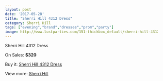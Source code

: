 ```yaml
---
layout: post
date: '2017-05-28'
title: "Sherri Hill 4312 Dress"
category: Sherri Hill
tags: ["evening","brand","dresses","prom","party"]
image: http://www.lustparties.com/151-thickbox_default/sherri-hill-4312-dress.jpg
---
```

Sherri Hill 4312 Dress

On Sales: **$320**
<a href="https://www.lustparties.com/en/sherri-hill/49-sherri-hill-4312-dress.html"><amp-img layout="responsive" width="600" height="600" src="//www.lustparties.com/151-thickbox_default/sherri-hill-4312-dress.jpg" alt="Sherri Hill 4312 Dress 0" /></a>
<a href="https://www.lustparties.com/en/sherri-hill/49-sherri-hill-4312-dress.html"><amp-img layout="responsive" width="600" height="600" src="//www.lustparties.com/152-thickbox_default/sherri-hill-4312-dress.jpg" alt="Sherri Hill 4312 Dress 1" /></a>

Buy it: [Sherri Hill 4312 Dress](https://www.lustparties.com/en/sherri-hill/49-sherri-hill-4312-dress.html "Sherri Hill 4312 Dress")

View more: [Sherri Hill](https://www.lustparties.com/en/2-sherri-hill "Sherri Hill")